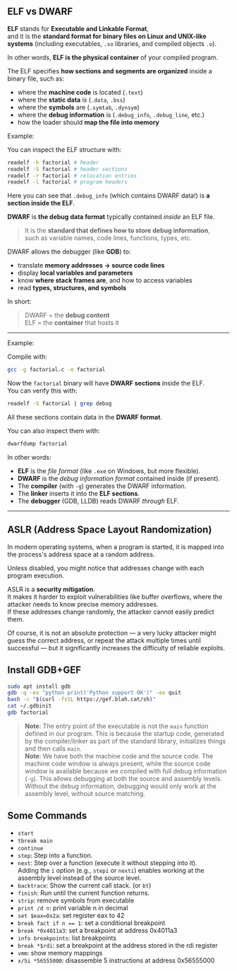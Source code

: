 ## ELF vs DWARF

**ELF** stands for **Executable and Linkable Format**,  
and it is the **standard format for binary files on Linux and UNIX-like systems** (including executables, `.so` libraries, and compiled objects `.o`).

In other words, **ELF is the physical container** of your compiled program.

The ELF specifies **how sections and segments are organized** inside a binary file, such as:

* where the **machine code** is located (`.text`)
* where the **static data** is (`.data`, `.bss`)
* where the **symbols** are (`.symtab`, `.dynsym`)
* where the **debug information** is (`.debug_info`, `.debug_line`, etc.)
* how the loader should **map the file into memory**

Example:

You can inspect the ELF structure with:

```bash
readelf -h factorial # header
readelf -S factorial # header sections
readelf -r factorial # relocation entries
readelf -l factorial # program headers
```

Here you can see that `.debug_info` (which contains DWARF data!) is **a section inside the ELF**.

**DWARF** is **the debug data format** typically contained *inside* an ELF file.

> It is the **standard that defines how to store debug information**,  
> such as variable names, code lines, functions, types, etc.

DWARF allows the debugger (like **GDB**) to:

* translate **memory addresses → source code lines**
* display **local variables and parameters**
* know **where stack frames are**, and how to access variables
* read **types, structures, and symbols**

In short:

> DWARF = the **debug content**  
> ELF = the **container** that hosts it

---

Example:

Compile with:

```bash
gcc -g factorial.c -o factorial
```

Now the `factorial` binary will have **DWARF sections** inside the ELF.  
You can verify this with:

```bash
readelf -S factorial | grep debug
```

All these sections contain data in the **DWARF format**.

You can also inspect them with:

```bash
dwarfdump factorial
```

In other words:

* **ELF** is the *file format* (like `.exe` on Windows, but more flexible).  
* **DWARF** is the *debug information format* contained inside (if present).  
* The **compiler** (with `-g`) generates the DWARF information.  
* The **linker** inserts it into the **ELF sections**.  
* The **debugger** (GDB, LLDB) reads DWARF *through* ELF.

---

## ASLR (Address Space Layout Randomization)

In modern operating systems, when a program is started, it is mapped into the process's address space at a random address.

Unless disabled, you might notice that addresses change with each program execution.

ASLR is a **security mitigation**.  
It makes it harder to exploit vulnerabilities like buffer overflows, where the attacker needs to know precise memory addresses.  
If these addresses change randomly, the attacker cannot easily predict them.

Of course, it is not an absolute protection — a very lucky attacker might guess the correct address, or repeat the attack multiple times until successful — but it significantly increases the difficulty of reliable exploits.

## Install GDB+GEF

```bash
sudo apt install gdb
gdb -q -ex "python print('Python support OK')" -ex quit
bash -c "$(curl -fsSL https://gef.blah.cat/sh)"
cat ~/.gdbinit
gdb factorial
```

> **Note**: The entry point of the executable is not the `main` function defined in our program. This is because the startup code, generated by the compiler/linker as part of the standard library, initializes things and then calls `main`.  
> **Note**: We have both the machine code and the source code. The machine code window is always present, while the source code window is available because we compiled with full debug information (`-g`). This allows debugging at both the source and assembly levels. Without the debug information, debugging would only work at the assembly level, without source matching.

## Some Commands

- `start`
- `tbreak main`
- `continue`
- `step`: Step into a function.
- `next`: Step over a function (execute it without stepping into it).  
Adding the `i` option (e.g., `stepi` or `nexti`) enables working at the assembly level instead of the source level.
- `backtrace`: Show the current call stack. (or `bt`)
- `finish`: Run until the current function returns.
- `strip`: remove symbols from executable
- `print /d n`: print variable n in decimal
- `set $eax=0x2a`: set register eax to 42
- `break fact if n == 1`: set a conditional breakpoint
- `break *0x4011a3`: set a breakpoint at address 0x4011a3
- `info breakpoints`: list breakpoints
- `break *$rdi`: set a breakpoint at the address stored in the rdi register
- `vmm`: show memory mappings
- `x/5i *56555000`: disassemble 5 instructions at address 0x56555000